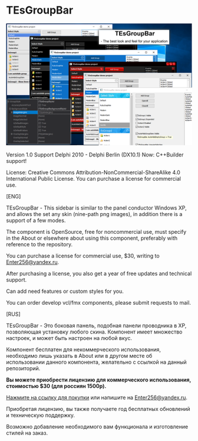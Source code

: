 # TEsGroupBar

![Logo](Logo.png)

Version 1.0
Support Delphi 2010 - Delphi Berlin (DX10.1)
Now: C++Builder support!

License: 
Creative Commons Attribution-NonCommercial-ShareAlike 4.0 International Public License.
You can purchase a license for commercial use.

[ENG]

TEsGroupBar - This sidebar is similar to the panel conductor Windows XP, and allows the set any skin (nine-path png images), in addition there is a support of a few modes.

The component is OpenSource, free for noncommercial use, must specify in the About or elsewhere about using this component, preferably with reference to the repository.

You can purchase a license for commercial use, $30, writing to Enter256@yandex.ru.

After purchasing a license, you also get a year of free updates and technical support.

Сan add need features or custom styles for you.

You can order develop vcl/fmx components, please submit requests to mail.

[RUS]

TEsGroupBar - Это боковая панель, подобная панели проводника в XP, позволяющая установку любого скина.
Компонент имеет множество настроек, и может быть настроен на любой вкус.

Компонент бесплатен для некоммерческого использования, необходимо лишь указать в About или в другом месте 
об использовании данного компонента, желательно с ссылкой на данный репозиторий.

**Вы можете приобрести лицензию для коммерческого использования, стоимостью $30 (для россиян 1500р).**

[Нажмите на ссылку для покупки](https://goo.gl/forms/pOt2JPVEuWraA2eX2) или напишите на Enter256@yandex.ru.

Приобретая лицензию, вы также получаете год бесплатных обновлений и техническую поддержку.

Возможно добавление необходимого вам функционала и изготовление стилей на заказ.
